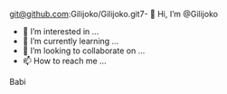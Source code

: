 git@github.com:Gilijoko/Gilijoko.git7- 👋 Hi, I’m @Gilijoko
- 👀 I’m interested in ...
- 🌱 I’m currently learning ...
- 💞️ I’m looking to collaborate on ...
- 📫 How to reach me ...

<!---
Gilijoko/Gilijoko is a ✨ special ✨ repository because its `README.md` (this file) appears on your GitHub profile.
You can click the Preview link to take a look at your changes.
--->
Babi

